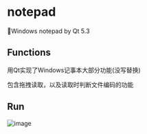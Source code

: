 # notepad
📔Windows notepad by Qt 5.3

## Functions

用Qt实现了Windows记事本大部分功能(没写替换)

包含拖拽读取，以及读取时判断文件编码的功能

## Run

![image](https://wx2.sinaimg.cn/large/881f8721ly1fsj55likd6j20jx0idwi6.jpg)
